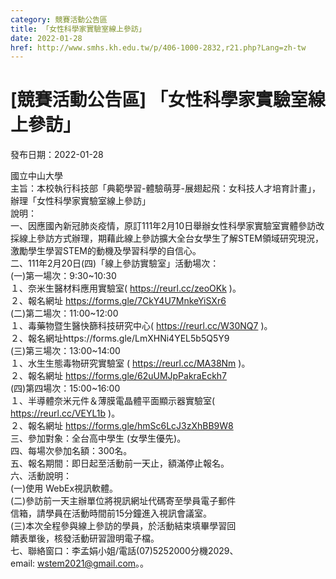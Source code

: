 ```yaml
---
category: 競賽活動公告區
title: 「女性科學家實驗室線上參訪」
date: 2022-01-28
href: http://www.smhs.kh.edu.tw/p/406-1000-2832,r21.php?Lang=zh-tw
---
```


# [競賽活動公告區] 「女性科學家實驗室線上參訪」

發布日期：2022-01-28

國立中山大學  
主旨：本校執行科技部「典範學習-體驗萌芽-展翅起飛：女科技人才培育計畫」，辦理「女性科學家實驗室線上參訪」  
說明：  
一、因應國內新冠肺炎疫情，原訂111年2月10日舉辦女性科學家實驗室實體參訪改採線上參訪方式辦理，期藉此線上參訪擴大全台女學生了解STEM領域研究現況，激勵學生學習STEM的動機及學習科學的自信心。  
二、111年2月20日(四)「線上參訪實驗室」活動場次：  
(一)第一場次：9:30~10:30  
１、奈米生醫材料應用實驗室( https://reurl.cc/zeoOKk )。  
２、報名網址 https://forms.gle/7CkY4U7MnkeYiSXr6  
(二)第二場次：11:00~12:00  
１、毒藥物暨生醫快篩科技研究中心( https://reurl.cc/W30NQ7 )。  
２、報名網址https://forms.gle/LmXHNi4YEL5b5Q5Y9  
(三)第三場次：13:00~14:00  
１、水生生態毒物研究實驗室 ( https://reurl.cc/MA38Nm )。  
２、報名網址 https://forms.gle/62uUMJpPakraEckh7  
(四)第四場次：15:00~16:00  
１、半導體奈米元件＆薄膜電晶體平面顯示器實驗室(  
https://reurl.cc/VEYL1b )。  
２、報名網址 https://forms.gle/hmSc6LcJ3zXhBB9W8  
三、參加對象：全台高中學生 (女學生優先)。  
四、每場次參加名額：300名。  
五、報名期間：即日起至活動前一天止，額滿停止報名。  
六、活動說明：  
(一)使用 WebEx視訊軟體。  
(二)參訪前一天主辦單位將視訊網址代碼寄至學員電子郵件  
信箱，請學員在活動時間前15分鐘進入視訊會議室。  
(三)本次全程參與線上參訪的學員，於活動結束填畢學習回  
饋表單後，核發活動研習證明電子檔。  
七、聯絡窗口：李孟娟小姐/電話(07)5252000分機2029、  
email: wstem2021@gmail.com。。

